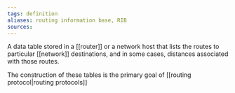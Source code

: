 ```yaml
---
tags: definition
aliases: routing information base, RIB
sources: 
---
```


A data table stored in a [[router]] or a network host that lists the routes to particular [[network]] destinations, and in some cases, distances associated with those routes.

The construction of these tables is the primary goal of [[routing protocol|routing protocols]]

